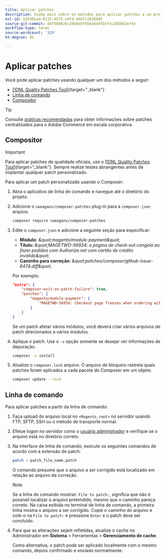 ```yaml
---
title: Aplicar patches
description: Saiba mais sobre os métodos para aplicar patches a um projeto do Adobe Commerce.
exl-id: 1d5d81ad-0115-4575-adfd-dde7c2826d85
source-git-commit: ddf988826c29b4ebf054a4d4fb5f4c285662ef4e
workflow-type: tm+mt
source-wordcount: '329'
ht-degree: 0%

---
```


# Aplicar patches

Você pode aplicar patches usando qualquer um dos métodos a seguir:

- [[!DNL Quality Patches Tool]](https://experienceleague.adobe.com/tools/commerce-quality-patches/index.html){target="_blank"}
- [Linha de comando](../patches/apply.md#command-line)
- [Compositor](../patches/apply.md#composer)


>[!TIP]
>
>Consulte [práticas recomendadas](../../implementation-playbook/best-practices/maintenance/patching-at-scale.md) para obter informações sobre patches centralizados para o Adobe Commerce em escala corporativa.

## Compositor

>[!IMPORTANT]
>
>Para aplicar patches de qualidade oficiais, use o [[!DNL Quality Patches Tool]](https://experienceleague.adobe.com/tools/commerce-quality-patches/index.html){target="_blank"}. Sempre realize testes abrangentes antes de implantar qualquer patch personalizado.

Para aplicar um patch personalizado usando o Composer:

1. Abra o aplicativo de linha de comando e navegue até o diretório do projeto.
1. Adicione o `cweagans/composer-patches` plug-in para a `composer.json` arquivo.

   ```bash
   composer require cweagans/composer-patches
   ```

1. Edite o `composer.json` e adicione a seguinte seção para especificar:
   - **Módulo:** *\&quot;magento/module-payment\&quot;*
   - **Título:** *\&quot;MAGETWO-56934: a página de check-out congela ao fazer pedidos com Authorize.net com cartão de crédito inválido\&quot;*
   - **Caminho para correção:** *\&quot;patches/composer/github-issue-6474.diff\&quot;*

   Por exemplo:

   ```json
   "extra": {
       "composer-exit-on-patch-failure": true,
       "patches": {
           "magento/module-payment": {
               "MAGETWO-56934: Checkout page freezes when ordering with Authorize.net with invalid credit card": "patches/composer/github-issue-6474.diff"
           }
       }
   }
   ```

   Se um patch afetar vários módulos, você deverá criar vários arquivos de patch direcionados a vários módulos.

1. Aplique o patch. Use o `-v` opção somente se desejar ver informações de depuração.

   ```bash
   composer -v install
   ```

1. Atualize o `composer.lock` arquivo. O arquivo de bloqueio rastreia quais patches foram aplicados a cada pacote do Composer em um objeto.

   ```bash
   composer update --lock
   ```

## Linha de comando

Para aplicar patches a partir da linha de comando:

1. Faça upload do arquivo local no `<Magento_root>` no servidor usando FTP, SFTP, SSH ou o método de transporte normal.
1. Efetue logon no servidor como o [usuário administrador](../../configuration/cli/config-cli.md#prerequisites) e verifique se o arquivo está no diretório correto.
1. Na interface de linha de comando, execute os seguintes comandos de acordo com a extensão de patch:

   ```bash
   patch < patch_file_name.patch
   ```

   O comando presume que o arquivo a ser corrigido está localizado em relação ao arquivo de correção.

   >[!NOTE]
   >
   >Se a linha de comando mostrar: `File to patch:`, significa que não é possível localizar o arquivo pretendido, mesmo que o caminho pareça correto. Na caixa exibida no terminal de linha de comando, a primeira linha mostra o arquivo a ser corrigido. Copie o caminho do arquivo e cole-o na `File to patch:` e pressione `Enter` e o patch deve ser concluído.

1. Para que as alterações sejam refletidas, atualize o cache no Administrador em **Sistema** > Ferramentas > **Gerenciamento de cache**.

   Como alternativa, o patch pode ser aplicado localmente com o mesmo comando, depois confirmado e enviado normalmente.
